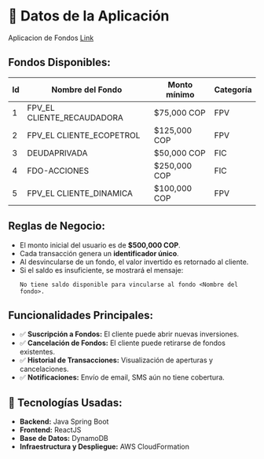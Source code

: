 
# 📌 Datos de la Aplicación
Aplicacion de Fondos [Link](http://ec2-44-202-242-85.compute-1.amazonaws.com:5174/)
## Fondos Disponibles:

| Id | Nombre del Fondo            | Monto mínimo | Categoría |
|----|-----------------------------|--------------|-----------|
| 1  | FPV_EL CLIENTE_RECAUDADORA  | $75,000 COP  | FPV       |
| 2  | FPV_EL CLIENTE_ECOPETROL    | $125,000 COP | FPV       |
| 3  | DEUDAPRIVADA                | $50,000 COP  | FIC       |
| 4  | FDO-ACCIONES                | $250,000 COP | FIC       |
| 5  | FPV_EL CLIENTE_DINAMICA     | $100,000 COP | FPV       |

## Reglas de Negocio:
- El monto inicial del usuario es de **$500,000 COP**.
- Cada transacción genera un **identificador único**.
- Al desvincularse de un fondo, el valor invertido es retornado al cliente.
- Si el saldo es insuficiente, se mostrará el mensaje:
  ```
  No tiene saldo disponible para vincularse al fondo <Nombre del fondo>.
  ```

## Funcionalidades Principales:
- ✅ **Suscripción a Fondos:** El cliente puede abrir nuevas inversiones.
- ✅ **Cancelación de Fondos:** El cliente puede retirarse de fondos existentes.
- ✅ **Historial de Transacciones:** Visualización de aperturas y cancelaciones.
- ✅ **Notificaciones:** Envío de email, SMS aún no tiene cobertura.

## 🚀 Tecnologías Usadas:
- **Backend:** Java Spring Boot
- **Frontend:** ReactJS
- **Base de Datos:** DynamoDB
- **Infraestructura y Despliegue:** AWS CloudFormation
